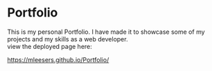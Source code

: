 # Portfolio


This is my personal Portfolio. I have made it to showcase some of my projects and my skills as a web developer.\
view the deployed page here:

https://mleesers.github.io/Portfolio/
